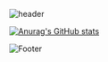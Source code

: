 ![header](https://capsule-render.vercel.app/api?type=waving&color=auto)

[![Anurag's GitHub stats](https://github-readme-stats.vercel.app/api?username=suleun)](https://github.com/suleun/github-readme-stats)

![Footer](https://capsule-render.vercel.app/api?type=waving&color=auto&height=200&section=footer)
